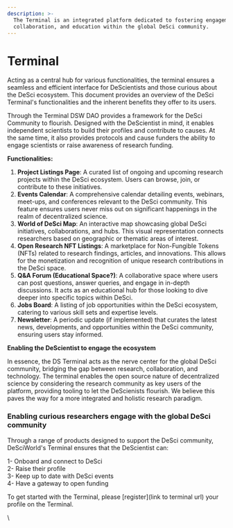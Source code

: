 ```yaml
---
description: >-
  The Terminal is an integrated platform dedicated to fostering engagement,
  collaboration, and education within the global DeSci community.
---
```


# Terminal

Acting as a central hub for various functionalities, the terminal ensures a seamless and efficient interface for DeScientists and those curious about the DeSci ecosystem. This document provides an overview of the DeSci Terminal's functionalities and the inherent benefits they offer to its users.

Through the Terminal DSW DAO provides a framework for the DeSci Community to flourish. Designed with the DeScientist in mind, it enables independent scientists to build their profiles and contribute to causes. At the same time, it also provides protocols and cause funders the ability to engage scientists or raise awareness of research funding.

**Functionalities:**

1. **Project Listings Page**: A curated list of ongoing and upcoming research projects within the DeSci ecosystem. Users can browse, join, or contribute to these initiatives.
2. **Events Calendar**: A comprehensive calendar detailing events, webinars, meet-ups, and conferences relevant to the DeSci community. This feature ensures users never miss out on significant happenings in the realm of decentralized science.
3. **World of DeSci Map**: An interactive map showcasing global DeSci initiatives, collaborations, and hubs. This visual representation connects researchers based on geographic or thematic areas of interest.
4. **Open Research NFT Listings**: A marketplace for Non-Fungible Tokens (NFTs) related to research findings, articles, and innovations. This allows for the monetization and recognition of unique research contributions in the DeSci space.
5. **Q\&A Forum (Educational Space?)**: A collaborative space where users can post questions, answer queries, and engage in in-depth discussions. It acts as an educational hub for those looking to dive deeper into specific topics within DeSci.
6. **Jobs Board**: A listing of job opportunities within the DeSci ecosystem, catering to various skill sets and expertise levels.
7. **Newsletter**: A periodic update (if implemented) that curates the latest news, developments, and opportunities within the DeSci community, ensuring users stay informed.

**Enabling the DeScientist to engage the ecosystem**&#x20;

In essence, the DS Terminal acts as the nerve center for the global DeSci community, bridging the gap between research, collaboration, and technology. The terminal enables the open source nature of decentralized science by considering the research community as key users of the platform, providing tooling to let the DeScienists flourish. We believe this paves the way for a more integrated and holistic research paradigm.

### Enabling curious researchers engage with the global DeSci community

Through a range of products designed to support the DeSci community, DeSciWorld's Terminal ensures that the DeScientist can:

1- Onboard and connect to DeSci\
2- Raise their profile \
3- Keep up to date with DeSci events\
4- Have a gateway to open funding&#x20;

To get started with the Terminal, please \[register]\(link to terminal url) your profile on the Terminal.&#x20;

\
